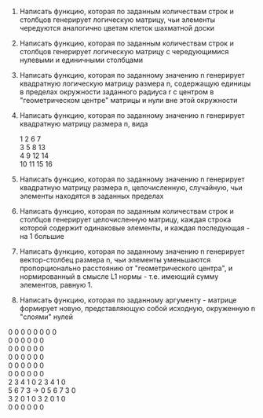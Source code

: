 1. Написать функцию, которая по заданным количествам строк и столбцов генерирует логическую матрицу, чьи элементы чередуются аналогично цветам клеток шахматной доски
2. Написать функцию, которая по заданным количествам строк и столбцов генерирует логическую матрицу с чередующимися нулевыми и единичными столбцами
3. Написать функцию, которая по заданному значению n генерирует квадратную логическую матрицу размера n, содержащую единицы в пределах окружности заданного радиуса r с центром в "геометрическом центре" матрицы и нули вне этой окружности 
4. Написать функцию, которая по заданному значению n генерирует квадратную матрицу размера n, вида

   1 2 6 7  
   3 5 8 13  
   4 9 12 14  
   10 11 15 16  

5. Написать функцию, которая по заданному значению n генерирует квадратную матрицу размера n, целочисленную, случайную, чьи элементы находятся в заданных пределах
6. Написать функцию, которая по заданным количествам строк и столбцов генерирует целочисленную матрицу, каждая строка которой содержит одинаковые элементы, и каждая последующая - на 1 большие
7. Написать функцию, которая по заданному значению n генерирует вектор-столбец размера n, чьи элементы уменьшаются пропорционально расстоянию от "геометрического центра", и нормированный в смысле L1 нормы - т.е. имеющий сумму элементов, равную 1.
8. Написать функцию, которая по заданному аргументу - матрице формирует новую, представляющую собой исходную, окруженную n "слоями" нулей 

  0 0 0 0 0 0     0 0  
   0 0 0 0 0 0  
    0 0 0 0 0 0  
     0 0 0 0 0 0  
      0 0 0 0 0 0  
       0 0 0 0 0 0    
  2 3 4 1     0 2 3 4 1 0  
   5 6 7 3 ->  0 5 6 7 3 0  
   3 2 0 1     0 3 2 0 1 0  
               0 0 0 0 0 0  

